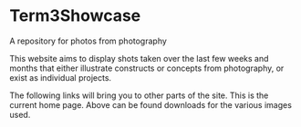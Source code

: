 Term3Showcase
=============

A repository for photos from photography

This website aims to display shots taken over the last few weeks and months that either illustrate constructs or concepts 
from photography, or exist as individual projects.

The following links will bring you to other parts of the site. This is the current home page.
Above can be found downloads for the various images used.



